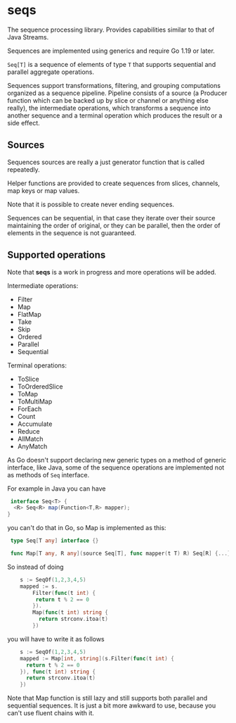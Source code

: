 # seqs

The sequence processing library. Provides capabilities similar to that of Java Streams.

Sequences are implemented using generics and require Go 1.19 or later.

`Seq[T]` is a sequence of elements of type `T` that supports sequential and parallel aggregate operations.

Sequences support transformations, filtering, and grouping computations organized as a sequence pipeline. Pipeline 
consists of a source (a Producer function which can be backed up by slice or channel or anything else really), 
the intermediate operations, which transforms a sequence into another sequence and a terminal operation which 
produces the result or a side effect.

## Sources

Sequences sources are really a just generator function that is called repeatedly.

Helper functions are provided to create sequences from slices, channels, map keys or map values.

Note that it is possible to create never ending sequences.

Sequences can be sequential, in that case they iterate over their source maintaining the order of original, or
they can be parallel, then the order of elements in the sequence is not guaranteed.
                            
## Supported operations

Note that **seqs** is a work in progress and more operations will be added.

Intermediate operations:
 - Filter
 - Map
 - FlatMap
 - Take
 - Skip
 - Ordered
 - Parallel
 - Sequential

Terminal operations:
 - ToSlice
 - ToOrderedSlice
 - ToMap
 - ToMultiMap
 - ForEach
 - Count
 - Accumulate
 - Reduce
 - AllMatch
 - AnyMatch


As Go doesn't support declaring new generic types on a method of generic interface, like Java, some of the sequence
operations are implemented not as methods of `Seq` interface. 

For example in Java you can have 
```java
 interface Seq<T> {
  <R> Seq<R> map(Function<T,R> mapper);
}
```
you can't do that in Go, so Map is implemented as this:
```go
 type Seq[T any] interface {}

 func Map[T any, R any](source Seq[T], func mapper(t T) R) Seq[R] {...}
```
So instead of doing

```go
    s := SeqOf(1,2,3,4,5)
    mapped := s.
        Filter(func(t int) {
         return t % 2 == 0
        }).
        Map(func(t int) string {
          return strconv.itoa(t)
        })
```
you will have to write it as follows
```go
    s := SeqOf(1,2,3,4,5)
    mapped := Map[int, string](s.Filter(func(t int) {
      return t % 2 == 0
    }), func(t int) string {
      return strconv.itoa(t)
    })
```

Note that Map function is still lazy and still supports both parallel and sequential sequences. It is just a bit more
awkward to use, because you can't use fluent chains with it.
